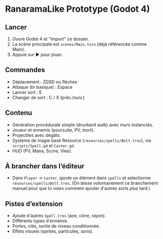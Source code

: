 # RanaramaLike Prototype (Godot 4)

## Lancer
1) Ouvre Godot 4 et "Import" ce dossier.
2) La scène principale est `scenes/Main.tscn` (déjà référencée comme Main).
3) Appuie sur ▶ pour jouer.

## Commandes
- Déplacement : ZQSD ou flèches
- Attaque (tir basique) : Espace
- Lancer sort : E
- Changer de sort : C / X (préc./suiv.)

## Contenu
- Génération procédurale simple (drunkard walk) avec murs instanciés.
- Joueur et ennemis (poursuite, PV, mort).
- Projectiles avec dégâts.
- Système de magie basé Resource (`resources/spells/Bolt.tres`), via `scripts/Spell.gd` et `Caster.gd`.
- HUD (PV, Mana, Score, Vies).

## À brancher dans l’éditeur
- Dans `Player` → `Caster`, ajoute un élément dans `spells` et selectionne `resources/spells/Bolt.tres`.
  (On laisse volontairement ce branchement manuel pour que tu voies comment ajouter d'autres sorts plus tard.)

## Pistes d’extension
- Ajoute d'autres `Spell.tres` (aoe, cône, rayon).
- Différents types d'ennemis.
- Portes, clés, sortie de niveau conditionnée.
- Effets visuels (sprites, particules, sons).
